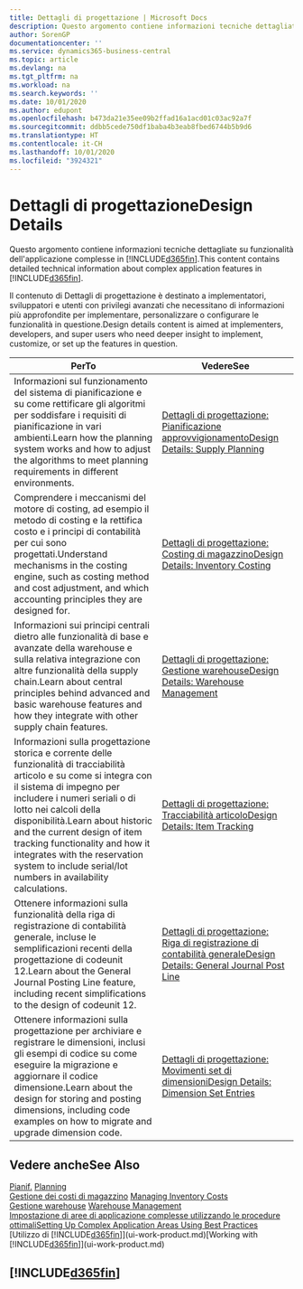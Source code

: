 ```yaml
---
title: Dettagli di progettazione | Microsoft Docs
description: Questo argomento contiene informazioni tecniche dettagliate su funzionalità dell'applicazione complesse in Business Central.
author: SorenGP
documentationcenter: ''
ms.service: dynamics365-business-central
ms.topic: article
ms.devlang: na
ms.tgt_pltfrm: na
ms.workload: na
ms.search.keywords: ''
ms.date: 10/01/2020
ms.author: edupont
ms.openlocfilehash: b473da21e35ee09b2ffad16a1acd01c03ac92a7f
ms.sourcegitcommit: ddbb5cede750df1baba4b3eab8fbed6744b5b9d6
ms.translationtype: HT
ms.contentlocale: it-CH
ms.lasthandoff: 10/01/2020
ms.locfileid: "3924321"
---
```

# <a name="design-details"></a><span data-ttu-id="4ad58-103">Dettagli di progettazione</span><span class="sxs-lookup"><span data-stu-id="4ad58-103">Design Details</span></span>
<span data-ttu-id="4ad58-104">Questo argomento contiene informazioni tecniche dettagliate su funzionalità dell'applicazione complesse in [!INCLUDE[d365fin](includes/d365fin_md.md)].</span><span class="sxs-lookup"><span data-stu-id="4ad58-104">This content contains detailed technical information about complex application features in [!INCLUDE[d365fin](includes/d365fin_md.md)].</span></span>  

 <span data-ttu-id="4ad58-105">Il contenuto di Dettagli di progettazione è destinato a implementatori, sviluppatori e utenti con privilegi avanzati che necessitano di informazioni più approfondite per implementare, personalizzare o configurare le funzionalità in questione.</span><span class="sxs-lookup"><span data-stu-id="4ad58-105">Design details content is aimed at implementers, developers, and super users who need deeper insight to implement, customize, or set up the features in question.</span></span>  

|<span data-ttu-id="4ad58-106">**Per**</span><span class="sxs-lookup"><span data-stu-id="4ad58-106">**To**</span></span>|<span data-ttu-id="4ad58-107">**Vedere**</span><span class="sxs-lookup"><span data-stu-id="4ad58-107">**See**</span></span>|  
|------------|-------------|  
|<span data-ttu-id="4ad58-108">Informazioni sul funzionamento del sistema di pianificazione e su come rettificare gli algoritmi per soddisfare i requisiti di pianificazione in vari ambienti.</span><span class="sxs-lookup"><span data-stu-id="4ad58-108">Learn how the planning system works and how to adjust the algorithms to meet planning requirements in different environments.</span></span>|[<span data-ttu-id="4ad58-109">Dettagli di progettazione: Pianificazione approvvigionamento</span><span class="sxs-lookup"><span data-stu-id="4ad58-109">Design Details: Supply Planning</span></span>](design-details-supply-planning.md)|  
|<span data-ttu-id="4ad58-110">Comprendere i meccanismi del motore di costing, ad esempio il metodo di costing e la rettifica costo e i principi di contabilità per cui sono progettati.</span><span class="sxs-lookup"><span data-stu-id="4ad58-110">Understand mechanisms in the costing engine, such as costing method and cost adjustment, and which accounting principles they are designed for.</span></span>|[<span data-ttu-id="4ad58-111">Dettagli di progettazione: Costing di magazzino</span><span class="sxs-lookup"><span data-stu-id="4ad58-111">Design Details: Inventory Costing</span></span>](design-details-inventory-costing.md)|  
|<span data-ttu-id="4ad58-112">Informazioni sui principi centrali dietro alle funzionalità di base e avanzate della warehouse e sulla relativa integrazione con altre funzionalità della supply chain.</span><span class="sxs-lookup"><span data-stu-id="4ad58-112">Learn about central principles behind advanced and basic warehouse features and how they integrate with other supply chain features.</span></span>|[<span data-ttu-id="4ad58-113">Dettagli di progettazione: Gestione warehouse</span><span class="sxs-lookup"><span data-stu-id="4ad58-113">Design Details: Warehouse Management</span></span>](design-details-warehouse-management.md)|  
|<span data-ttu-id="4ad58-114">Informazioni sulla progettazione storica e corrente delle funzionalità di tracciabilità articolo e su come si integra con il sistema di impegno per includere i numeri seriali o di lotto nei calcoli della disponibilità.</span><span class="sxs-lookup"><span data-stu-id="4ad58-114">Learn about historic and the current design of item tracking functionality and how it integrates with the reservation system to include serial/lot numbers in availability calculations.</span></span>|[<span data-ttu-id="4ad58-115">Dettagli di progettazione: Tracciabilità articolo</span><span class="sxs-lookup"><span data-stu-id="4ad58-115">Design Details: Item Tracking</span></span>](design-details-item-tracking.md)|  
|<span data-ttu-id="4ad58-116">Ottenere informazioni sulla funzionalità della riga di registrazione di contabilità generale, incluse le semplificazioni recenti della progettazione di codeunit 12.</span><span class="sxs-lookup"><span data-stu-id="4ad58-116">Learn about the General Journal Posting Line feature, including recent simplifications to the design of codeunit 12.</span></span>|[<span data-ttu-id="4ad58-117">Dettagli di progettazione: Riga di registrazione di contabilità generale</span><span class="sxs-lookup"><span data-stu-id="4ad58-117">Design Details: General Journal Post Line</span></span>](design-details-general-journal-post-line.md)|
|<span data-ttu-id="4ad58-118">Ottenere informazioni sulla progettazione per archiviare e registrare le dimensioni, inclusi gli esempi di codice su come eseguire la migrazione e aggiornare il codice dimensione.</span><span class="sxs-lookup"><span data-stu-id="4ad58-118">Learn about the design for storing and posting dimensions, including code examples on how to migrate and upgrade dimension code.</span></span>|[<span data-ttu-id="4ad58-119">Dettagli di progettazione: Movimenti set di dimensioni</span><span class="sxs-lookup"><span data-stu-id="4ad58-119">Design Details: Dimension Set Entries</span></span>](design-details-dimension-set-entries.md)| 

## <a name="see-also"></a><span data-ttu-id="4ad58-120">Vedere anche</span><span class="sxs-lookup"><span data-stu-id="4ad58-120">See Also</span></span>  
 <span data-ttu-id="4ad58-121">[Pianif.](production-planning.md) </span><span class="sxs-lookup"><span data-stu-id="4ad58-121">[Planning](production-planning.md) </span></span>  
 <span data-ttu-id="4ad58-122">[Gestione dei costi di magazzino](finance-manage-inventory-costs.md) </span><span class="sxs-lookup"><span data-stu-id="4ad58-122">[Managing Inventory Costs](finance-manage-inventory-costs.md) </span></span>  
 <span data-ttu-id="4ad58-123">[Gestione warehouse](warehouse-manage-warehouse.md) </span><span class="sxs-lookup"><span data-stu-id="4ad58-123">[Warehouse Management](warehouse-manage-warehouse.md) </span></span>  
 [<span data-ttu-id="4ad58-124">Impostazione di aree di applicazione complesse utilizzando le procedure ottimali</span><span class="sxs-lookup"><span data-stu-id="4ad58-124">Setting Up Complex Application Areas Using Best Practices</span></span>](set-up-complex-application-areas-using-best-practices.md)  
 <span data-ttu-id="4ad58-125">[Utilizzo di [!INCLUDE[d365fin](includes/d365fin_md.md)]](ui-work-product.md)</span><span class="sxs-lookup"><span data-stu-id="4ad58-125">[Working with [!INCLUDE[d365fin](includes/d365fin_md.md)]](ui-work-product.md)</span></span>

 ## [!INCLUDE[d365fin](includes/free_trial_md.md)]  
